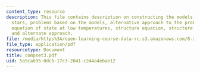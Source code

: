 ```yaml
---
content_type: resource
description: This file contains description on constructing the models for white dwarf
  stars, problems based on the models, alternative approach to the problem that includes
  equation of state at low temperatures, structure equation, structure equation, results
  and alternate approach.
file: /media/https%3A/open-learning-course-data-rc.s3.amazonaws.com/8-282j-introduction-to-astronomy-spring-2006/5a5ca6950dcb17c32041c244a4ebae12_compset3.pdf
file_type: application/pdf
resourcetype: Document
title: compset3.pdf
uid: 5a5ca695-0dcb-17c3-2041-c244a4ebae12
---
```


